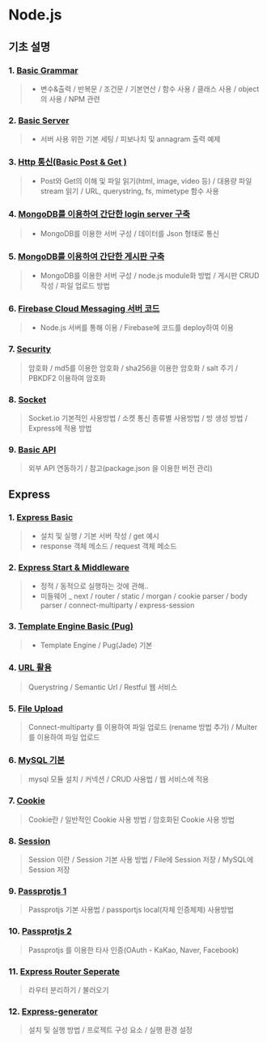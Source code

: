 # Node.js

## 기초 설명

### 1. [Basic Grammar](https://github.com/Lee-KyungSeok/Study/tree/master/Node.js/BasicGrammar)
> - 변수&출력 / 반복문 / 조건문 / 기본연산 / 함수 사용 / 클래스 사용 / object의 사용 / NPM 관련

### 2. [Basic Server](https://github.com/Lee-KyungSeok/Study/tree/master/Node.js/BasicServer)
> - 서버 사용 위한 기본 세팅 / 피보나치 및 annagram 출력 예제

### 3. [Http 통신(Basic Post & Get )](https://github.com/Lee-KyungSeok/Study/tree/master/Node.js/ReadFile)
> - Post와 Get의 이해 및 파일 읽기(html, image, video 등) / 대용량 파일 stream 읽기 / URL, querystring, fs, mimetype 함수 사용

### 4. [MongoDB를 이용하여 간단한 login server 구축](https://github.com/Lee-KyungSeok/Study/tree/master/Node.js/server_db_basic)
> - MongoDB를 이용한 서버 구성 / 데이터를 Json 형태로 통신

### 5. [MongoDB를 이용하여 간단한 게시판 구축](https://github.com/Lee-KyungSeok/Study/tree/master/Node.js/server_bbs)
> - MongoDB를 이용한 서버 구성 / node.js module화 방법 / 게시판 CRUD 작성 / 파일 업로드 방법

### 6. [Firebase Cloud Messaging 서버 코드](https://github.com/Lee-KyungSeok/Study/tree/master/Node.js/fcm)
> - Node.js 서버를 통해 이용 / Firebase에 코드를 deploy하여 이용

### 7. [Security](https://github.com/Lee-KyungSeok/Study/tree/master/Node.js/security)
> 암호화 / md5를 이용한 암호화 / sha256을 이용한 암호화 / salt 주기 / PBKDF2 이용하여 암호화

### 8. [Socket](https://github.com/Lee-KyungSeok/Study/tree/master/Node.js/socket)
> Socket.io 기본적인 사용방법 / 소켓 통신 종류별 사용방법 / 방 생성 방법 / Express에 적용 방법

### 9. [Basic API](https://github.com/Lee-KyungSeok/Study/tree/master/Node.js/BasicApi)
> 외부 API 연동하기 / 참고(package.json 을 이용한 버전 관리)

## Express

### 1. [Express Basic](https://github.com/Lee-KyungSeok/Study/tree/master/Node.js/express1)
> - 설치 및 실행 / 기본 서버 작성 / get 예시
> - response 객체 메소드 / request 객체 메소드

### 2. [Express Start & Middleware ](https://github.com/Lee-KyungSeok/Study/tree/master/Node.js/express_start_middleware)
> - 정적 / 동적으로 실행하는 것에 관해..
> - 미들웨어 _ next / router / static / morgan / cookie parser / body parser / connect-multiparty / express-session

### 3. [Template Engine Basic (Pug) ](https://github.com/Lee-KyungSeok/Study/tree/master/Node.js/template_engine_basic)
> - Template Engine / Pug(Jade) 기본

### 4. [URL 활용](https://github.com/Lee-KyungSeok/Study/tree/master/Node.js/express_url)
> Querystring / Semantic Url / Restful 웹 서비스

### 5. [File Upload](https://github.com/Lee-KyungSeok/Study/tree/master/Node.js/express_file_uploaded)
> Connect-multiparty 를 이용하여 파일 업로드 (rename 방법 추가) / Multer 를 이용하여 파일 업로드

### 6. [MySQL 기본](https://github.com/Lee-KyungSeok/Study/tree/master/Node.js/express_mysql)
> mysql 모듈 설치 / 커넥션 / CRUD 사용법 / 웹 서비스에 적용

### 7. [Cookie](https://github.com/Lee-KyungSeok/Study/tree/master/Node.js/express_cookie)
> Cookie란 / 일반적인 Cookie 사용 방법 / 암호화된 Cookie 사용 방법

### 8. [Session](https://github.com/Lee-KyungSeok/Study/tree/master/Node.js/express_session)
> Session 이란 / Session 기본 사용 방법 / File에 Session 저장 / MySQL에 Session 저장

### 9. [Passprotjs 1](https://github.com/Lee-KyungSeok/Study/tree/master/Node.js/passprotjs)
> Passprotjs 기본 사용법 / passportjs local(자체 인증체제) 사용방법

### 10. [Passprotjs 2](https://github.com/Lee-KyungSeok/Study/tree/master/Node.js/passprotjs_oauth)
> Passprotjs 를 이용한 타사 인증(OAuth - KaKao, Naver, Facebook)

### 11. [Express Router Seperate](https://github.com/Lee-KyungSeok/Study/tree/master/Node.js/express_router)
> 라우터 분리하기 / 불러오기

### 12. [Express-generator](https://github.com/Lee-KyungSeok/Study/tree/master/Node.js/express_generator)
> 설치 및 실행 방법 /  프로젝트 구성 요소 / 실행 환경 설정
